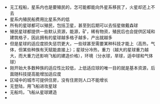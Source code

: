 -   无工程船，星系内也是要殖民的，怎可能都能向外星系移民了，火星却还上不去
-   星系内殖民船费用比星系外的低
-   所有的星球都可以殖民，包括卫星，甚至到后期可以去恒星做戴森球
-   殖民星球都提供一些默认资源，能源，矿，稀有物资，殖民后也会提供区域和建筑格子，因此拥有的星球越多格子越多，产出就越多
-   但是星球的适应度损失惩罚更大，一些球甚至需要某种科技才能上（高热，气体，但某些种族有天赋能直接上）；星球分冷热，重力（越大的星球重力越大，而大重力还影响飞船的建造价格），环境（分水球，旱球，适中球和气体球）
-   刚开始大多数种族的适应性比较低，上低适应球的唯一目的就是基本资源，后面随科技提高能增加适应度
-   区域中的城市可提供住房，没有住房则人口不能增长
-   无登陆，用飞船进攻星球
-   无船坞，飞船从星球建造
-
